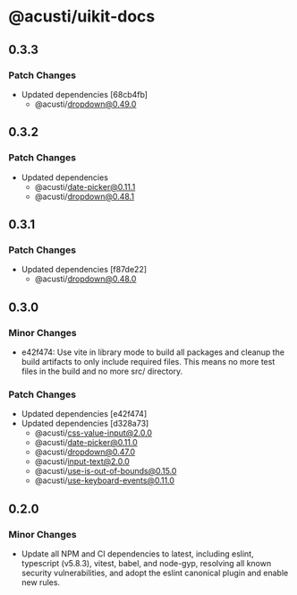 # @acusti/uikit-docs

## 0.3.3

### Patch Changes

- Updated dependencies [68cb4fb]
    - @acusti/dropdown@0.49.0

## 0.3.2

### Patch Changes

- Updated dependencies
    - @acusti/date-picker@0.11.1
    - @acusti/dropdown@0.48.1

## 0.3.1

### Patch Changes

- Updated dependencies [f87de22]
    - @acusti/dropdown@0.48.0

## 0.3.0

### Minor Changes

- e42f474: Use vite in library mode to build all packages and cleanup the
  build artifacts to only include required files. This means no more test
  files in the build and no more src/ directory.

### Patch Changes

- Updated dependencies [e42f474]
- Updated dependencies [d328a73]
    - @acusti/css-value-input@2.0.0
    - @acusti/date-picker@0.11.0
    - @acusti/dropdown@0.47.0
    - @acusti/input-text@2.0.0
    - @acusti/use-is-out-of-bounds@0.15.0
    - @acusti/use-keyboard-events@0.11.0

## 0.2.0

### Minor Changes

- Update all NPM and CI dependencies to latest, including eslint,
  typescript (v5.8.3), vitest, babel, and node-gyp, resolving all known
  security vulnerabilities, and adopt the eslint canonical plugin and
  enable new rules.
